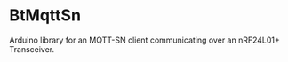 BtMqttSn
========

Arduino library for an MQTT-SN client communicating over an nRF24L01+ Transceiver.
